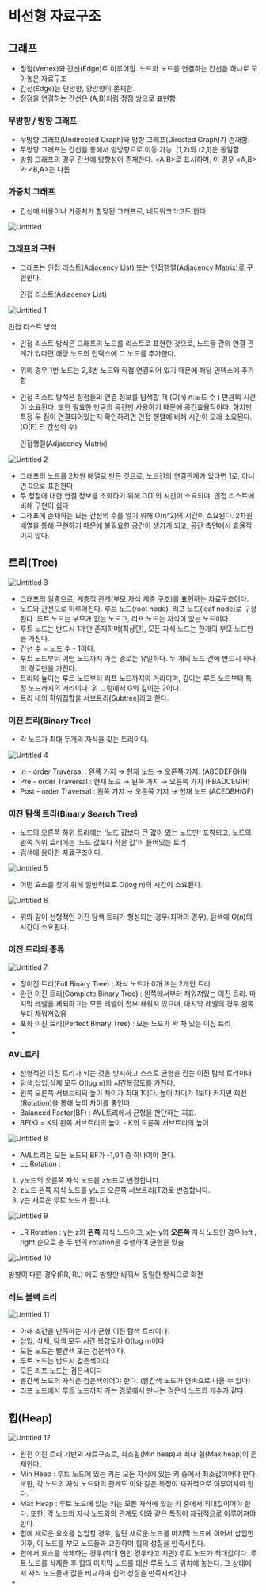 # 비선형 자료구조

## 그래프

- 정점(Vertex)와 간선(Edge)로 이루어짐. 노드와 노드를 연결하는 간선을 하나로 모아놓은 자료구조
- 간선(Edge)는 단방향, 양방향이 존재함.
- 정점을 연결하는 간선은 (A,B)처럼 정점 쌍으로 표현함

### 무방향 / 방향 그래프

- 무방향 그래프(Undirected Graph)와 방향 그래프(Directed Graph)가 존재함.
- 무방향 그래프는 간선을 통해서 양방향으로 이동 가능. (1,2)와 (2,1)은 동일함
- 방향 그래프의 경우 간선에 방향성이 존재한다. <A,B>로 표시하며, 이 경우 <A,B>와 <B,A>는 다름

### 가중치 그래프

- 간선에 비용이나 가중치가 할당된 그래프로, 네트워크라고도 한다.

![Untitled](https://user-images.githubusercontent.com/51450093/188319240-d0b9ae3d-9279-48f9-9d67-5ef2c8fdb311.png)

### 그래프의 구현

- 그래프는 인접 리스트(Adjacency List) 또는 인접행렬(Adjacency Matrix)로 구현한다.

  인접 리스트(Adjacency List)

![Untitled 1](https://user-images.githubusercontent.com/51450093/188319252-0858ecae-dbae-4c35-9c02-aa979722eb95.png)

인접 리스트 방식

- 인접 리스트 방식은 그래프의 노드를 리스트로 표현한 것으로, 노드들 간의 연결 관계가 있다면 해당 노드의 인덱스에 그 노드를 추가한다.
- 위의 경우 1번 노드는 2,3번 노드와 직접 연결되어 있기 때문에 해당 인덱스에 추가함
- 인접 리스트 방식은 정점들의 연결 정보를 탐색할 때 (O(n) n:노드 수 ) 만큼의 시간이 소요된다. 또한 필요한 만큼의 공간만 사용하기 때문에 공간효율적이다. 하지만 특정 두 점이 연결되어있는지 확인하려면 인접 행렬에 비해 시간이 오래 소요된다.(O(E) E: 간선의 수)

  인접행렬(Adjacency Matrix)

![Untitled 2](https://user-images.githubusercontent.com/51450093/188319264-d62567d6-2e36-4b99-a8e1-9d39c1067879.png)

- 그래프의 노드를 2차원 배열로 만든 것으로, 노드간의 연결관계가 있다면 1로, 아니면 0으로 표현한다
- 두 정점에 대한 연결 정보를 조회하기 위해 O(1)의 시간이 소요되며, 인접 리스트에 비해 구현이 쉽다
- 그래프에 존재하는 모든 간선의 수를 알기 위해 O(n^2)의 시간이 소요된다. 2차원 배열을 통해 구현하기 때문에 불필요한 공간이 생기게 되고, 공간 측면에서 효율적이지 않다.

## 트리(Tree)

![Untitled 3](https://user-images.githubusercontent.com/51450093/188471163-56d19da1-5f78-4c67-945a-57b5ea64efb8.png)

- 그래프의 일종으로, 계층적 관계(부모,자식 계층 구조)를 표현하는 자료구조이다.
- 노드와 간선으로 이루어진다. 루트 노드(root node), 리프 노드(leaf node)로 구성된다. 루트 노드는 부모가 없는 노드고, 리프 노드는 자식이 없는 노드이다.
- 루트 노드는 반드시 1개만 존재하며(최상단), 모든 자식 노드는 한개의 부모 노드만을 가진다.
- 간선 수 = 노드 수 - 1이다.
- 루트 노드부터 어떤 노드까지 가는 경로는 유일하다. 두 개의 노드 간에 반드시 하나의 경로만을 가진다.
- 트리의 높이는 루트 노드부터 리프 노드까지의 거리이며, 깊이는 루트 노드부터 특정 노드까지의 거리이다. 위 그림에서 G의 깊이는 2이다.
- 트리 내의 하위집합을 서브트리(Subtree)라고 한다.

### 이진 트리(Binary Tree)

- 각 노드가 최대 두개의 자식을 갖는 트리이다.

![Untitled 4](https://user-images.githubusercontent.com/51450093/188471214-a1b49cff-0cc2-4691-9fff-ed4aea62d4c2.png)

- In - order Traversal : 왼쪽 가지 → 현재 노드 → 오른쪽 가지. (ABCDEFGHI)
- Pre - order Traversal : 현재 노드 → 왼쪽 가지 → 오른쪽 가지 (FBADCEGIH)
- Post - order Traversal : 왼쪽 가지 → 오른쪽 가지 → 현재 노드 (ACEDBHIGF)

### 이진 탐색 트리(Binary Search Tree)

- 노드의 오른쪽 하위 트리에는 ‘노드 값보다 큰 값이 있는 노드만' 포함되고, 노드의 왼쪽 하위 트리에는 ‘노드 값보다 작은 값'이 들어있는 트리
- 검색에 용이한 자료구조이다.

![Untitled 5](https://user-images.githubusercontent.com/51450093/188471253-e0bdfbeb-06d3-4399-9b5b-f020617307d4.png)

- 어떤 요소를 찾기 위해 일반적으로 O(log n)의 시간이 소요된다.

![Untitled 6](https://user-images.githubusercontent.com/51450093/188471272-3e1a975e-856d-40e7-89da-49a5a8d7fd98.png)

- 위와 같이 선형적인 이진 탐색 트리가 형성되는 경우(최악의 경우), 탐색에 O(n)의 시간이 소요된다.

### 이진 트리의 종류

![Untitled 7](https://user-images.githubusercontent.com/51450093/188471299-6b7c7043-a538-41ca-9e93-57bfdf5c1324.png)

- 정이진 트리(Full Binary Tree) : 자식 노드가 0개 또는 2개인 트리
- 완전 이진 트리(Complete Binary Tree) : 왼쪽에서부터 채워져있는 이진 트리. 마지막 레벨을 제외하고는 모든 레벨이 전부 채워져 있으며, 마지막 레벨의 경우 왼쪽부터 채워져있음
- 포화 이진 트리(Perfect Binary Tree) : 모든 노드가 꽉 차 있는 이진 트리
-

### AVL트리

- 선형적인 이진 트리가 되는 것을 방지하고 스스로 균형을 잡는 이진 탐색 트리이다
- 탐색,삽입,삭제 모두 O(log n)의 시간복잡도를 가진다.
- 왼쪽 오른쪽 서브트리의 높이 차이가 최대 1이다. 높이 차이가 1보다 커지면 회전(Rotation)을 통해 높이 차이를 줄인다.
- Balanced Factor(BF) : AVL트리에서 균형을 판단하는 지표.
- BF(K) = K의 왼쪽 서브트리의 높이 - K의 오른쪽 서브트리의 높이

![Untitled 8](https://user-images.githubusercontent.com/51450093/188471332-0490d4a1-9fd0-47ba-9a27-16bbf7b5dd4e.png)

- AVL트리는 모든 노드의 BF가 -1,0,1 중 하나여야 한다.
- LL Rotation :

1. y노드의 오른쪽 자식 노드를 z노드로 변경합니다.
2. z노드 왼쪽 자식 노드를 y노드 오른쪽 서브트리(T2)로 변경합니다.
3. y는 새로운 루트 노드가 됩니다.

![Untitled 9](https://user-images.githubusercontent.com/51450093/188471361-597c7150-4b87-4a01-aa54-314726337ca6.png)

- LR Rotation : y는 z의 **왼쪽** 자식 노드이고, x는 y의 **오른쪽** 자식 노드인 경우 left , right 순으로 총 두 번의 rotation을 수행하여 균형을 맞춤

![Untitled 10](https://user-images.githubusercontent.com/51450093/188471390-431d7dd7-7ccd-4437-996d-aa8d8deeb9e1.png)

방향이 다른 경우(RR, RL) 에도 방향만 바꿔서 동일한 방식으로 회전

### 레드 블랙 트리

![Untitled 11](https://user-images.githubusercontent.com/51450093/188471416-1d1367e8-678d-4a84-8a39-70de02033976.png)

- 아래 조건을 만족하는 자가 균형 이진 탐색 트리이다.
- 삽입, 삭제, 탐색 모두 시간 복잡도가 O(log n)이다
- 모든 노드는 빨간색 또는 검은색이다.
- 루트 노드는 반드시 검은색이다.
- 모든 리프 노드는 검은색이다
- 빨간색 노드의 자식은 검은색이어야 한다. (빨간색 노드가 연속으로 나올 수 없다)
- 리프 노드에서 루트 노드까지 가는 경로에서 만나는 검은색 노드의 개수가 같다

## 힙(Heap)

![Untitled 12](https://user-images.githubusercontent.com/51450093/188471452-a1ec90ca-1e68-46e1-b95c-679e04dc3d96.png)

- 완전 이진 트리 기반의 자료구조로, 최소힙(Min heap)과 최대 힙(Max heap)이 존재한다.
- Min Heap : 루트 노드에 있는 키는 모든 자식에 있는 키 중에서 최소값이어야 한다. 또한, 각 노드의 자식 노드와의 관계도 이와 같은 특징이 재귀적으로 이루어져야 한다.
- Max Heap : 루트 노드에 있는 키는 모든 자식에 있는 키 중에서 최대값이어야 한다. 또한, 각 노드의 자식 노드와의 관계도 이와 같은 특징이 재귀적으로 이루어져야 한다.
- 힙에 새로운 요소를 삽입할 경우, 일단 새로운 노드를 마지막 노드에 이어서 삽입한 이후, 이 노드를 부모 노드들과 교환하며 힙의 성질을 만족시킨다.
- 힙에서 요소를 삭제하는 경우(최대 힙인 경우라고 치면) 루트 노드가 최대값이다. 루트 노드를 삭제한 후 힙의 마지막 노드를 대신 루트 노드 위치에 놓는다. 그 상태에서 자식 노드들과 값을 비교하며 힙의 성질을 만족시켜간다
-
